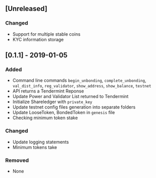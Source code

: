
## [Unreleased]
### Changed
- Support for multiple stable coins 
- KYC information storage


## [0.1.1] - 2019-01-05
### Added
- Command line commands `begin_unbonding`, `complete_unbonding`, `val_dist_info`, `reg_validator`, `show_address`, `show_balance`, `testnet`
- API returns a Tendermint Reponse 
- Update Power and Validator List returned to Tendermint
- Initialize Shareledger with `private_key`
- Update testnet config files generation into separate folders
- Update LooseToken, BondedToken in `genesis` file
- Checking minimum token stake

### Changed
- Update logging statements
- Minimum tokens take

### Removed
- None


